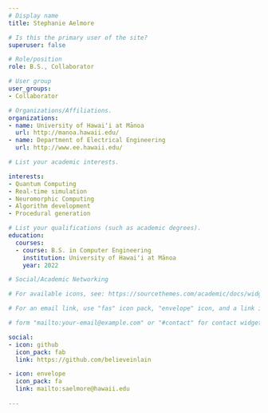 ```yaml
---
# Display name
title: Stephanie Aelmore

# Is this the primary user of the site?
superuser: false

# Role/position
role: B.S., Collaborator

# User group
user_groups:
- Collaborator

# Organizations/Affiliations.
organizations:
- name: University of Hawaiʻi at Mānoa
  url: http://manoa.hawaii.edu/
- name: Department of Electrical Engineering
  url: http://www.ee.hawaii.edu/

# List your academic interests.

interests:
- Quantum Computing
- Real-time simulation
- Neuromorphic Computing
- Algorithm development
- Procedural generation

# List your qualifications (such as academic degrees).
education:
  courses:
  - course: B.S. in Computer Engineering
    institution: University of Hawaiʻi at Mānoa
    year: 2022

# Social/Academic Networking

# For available icons, see: https://sourcethemes.com/academic/docs/widgets/#icons

# For an email link, use "fas" icon pack, "envelope" icon, and a link in the

# form "mailto:your-email@example.com" or "#contact" for contact widget.

social:
- icon: github
  icon_pack: fab
  link: https://github.com/believeinlain

- icon: envelope
  icon_pack: fa
  link: mailto:saelmore@hawaii.edu
  
---
```

